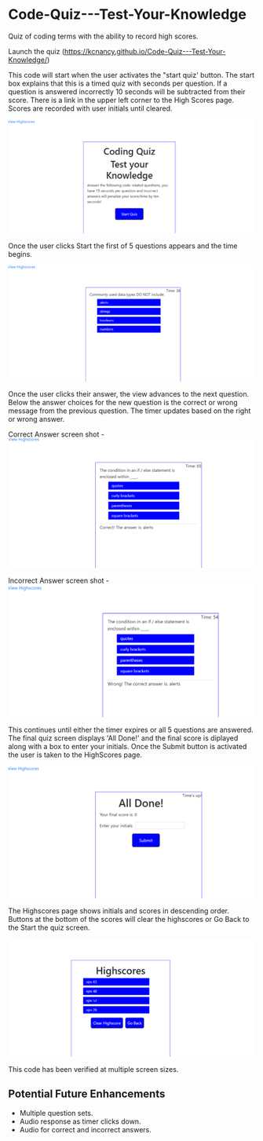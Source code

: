 # Code-Quiz---Test-Your-Knowledge
Quiz of coding terms with the ability to record high scores. 

Launch the quiz (https://kcnancy.github.io/Code-Quiz---Test-Your-Knowledge/)

This code will start when the user activates the "start quiz' button.
The start box explains that this is a timed quiz with  seconds per question. If a question is answered incorrectly 10 seconds will be subtracted from their score. 
There is a link in the upper left corner to the High Scores page. Scores are recorded with user initials until cleared.

![Start Screen](assets/Startscreencapture.png)

Once the user clicks Start the first of 5 questions appears and the time begins. 

![First Question](assets/Firstquestionshowingtimerinupperright.PNG)

Once the user clicks their answer, the view advances to the next question. Below the answer choices for the new question is the correct or wrong message from the previous question. The timer updates based on the right or wrong answer.

Correct Answer screen shot -
![Correct Answer](assets/answercorrect.png)

Incorrect Answer screen shot -
![Incorrect Answer](assets/incorrectanswer.png)

This continues until either the timer expires or all 5 questions are answered. The final quiz screen displays 'All Done!' and the final score is diplayed along with a box to enter your initials. Once the Submit button is activated the user is taken to the HighScores page.

![All Done!](assets/Alldone.png)

The Highscores page shows initials and scores in descending order. Buttons at the bottom of the scores will clear the highscores or Go Back to the Start the quiz screen. 

![High Score](assets/HighScoresCapture.png)

This code has been verified at multiple screen sizes.

## Potential Future Enhancements
- Multiple question sets.
- Audio response as timer clicks down.
- Audio for correct and incorrect answers.


